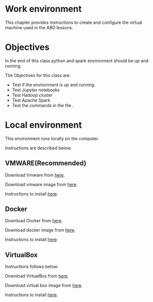 # Work environment

This chapter provides instructions to create and configure the virtual machine used in the ABD lessons.

# Objectives
In the end of this class python and spark environment 
should be up and running.

 The Objectives for this class are:
   * Test if the environment is up and running.
   * Test Jupyter notebooks
   * Test Hadoop cluster
   * Test Apache Spark
   * Test the commands in the file .
    
# Local environment

This environment runs locally on the computer.

Instructions are described below. 

## VMWARE(Recommended)

Download Vmware from [here](https://www.vmware.com/br/products.html).

Download vmware image from  [here](https://archive.cloudera.com/hwx-sandbox/hdp/hdp-3.0.1/HDP_3.0.1_vmware_181205.ova).

Instructions to install [here](https://www.cloudera.com/tutorials/sandbox-deployment-and-install-guide/2.html):

## Docker

Download Docker from [here](https://www.docker.com/products/docker-desktop).

Download docker image from  [here](https://archive.cloudera.com/hwx-sandbox/hdp/hdp-3.0.1/HDP_3.0.1_docker-deploy-scripts_18120587fc7fb.zip).

Instructions to install [here](https://www.cloudera.com/tutorials/sandbox-deployment-and-install-guide/3.html):


## VirtualBox

Instructions follows below:

Download VirtualBox from [here](https://www.virtualbox.org/wiki/Downloads).

Download virtual box image from  [here](https://archive.cloudera.com/hwx-sandbox/hdp/hdp-3.0.1/HDP_3.0.1_virtualbox_181205.ova).

Instructions to install [here](https://www.cloudera.com/tutorials/sandbox-deployment-and-install-guide/1.html).



